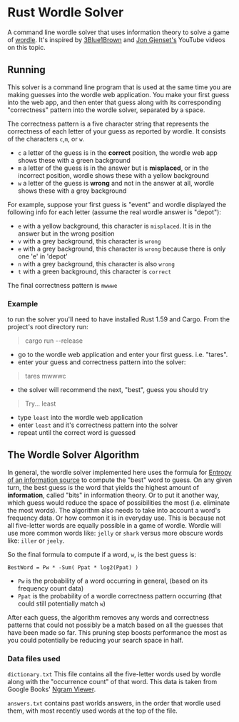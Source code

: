 # Rust Wordle Solver
A command line wordle solver that uses information theory to solve a game of [wordle](https://www.nytimes.com/games/wordle/index.html). 
It's inspired by [3Blue1Brown](https://www.youtube.com/watch?v=v68zYyaEmEA) and
[Jon Gjenset's](https://www.youtube.com/watch?v=doFowk4xj7Q) YouTube videos on this topic.

## Running
This solver is a command line program that is used at the same time you are making guesses into the wordle web application.
You make your first guess into the web app, and then enter that guess along with its corresponding "correctness" pattern
into the wordle solver, separated by a space. 

The correctness pattern is a five character string that represents the correctness of each letter of your guess as reported by wordle.
It consists of the characters `c`,`m`, or `w`.
- `c` a letter of the guess is in the **correct** position, the wordle web app shows these with a green background
- `m` a letter of the guess is in the answer but is **misplaced**, or in the incorrect position, wordle shows these with a yellow background
- `w` a letter of the guess is **wrong** and not in the answer at all, wordle shows these with a grey background

For example, suppose your first guess is "event" and wordle displayed the following info for each letter (assume the real wordle answer is "depot"):
- `e` with a yellow background, this character is `misplaced`. It is in the answer but in the wrong position
- `v` with a grey background, this character is `wrong`
- `e` with a grey background, this character is `wrong` because there is only one 'e' in 'depot'
- `n` with a grey background, this character is also `wrong`
- `t` with a green background, this character is `correct`

The final correctness pattern is `mwwwe`

### Example
to run the solver you'll need to have installed Rust 1.59 and Cargo.
From the project's root directory run:

> cargo run --release

- go to the wordle web application and enter your first guess. i.e. "tares".
- enter your guess and correctness pattern into the solver:
> tares mwwwc

- the solver will recommend the next, "best", guess you should try
> Try... least
- type `least` into the wordle web application
- enter `least` and it's correctness pattern into the solver
- repeat until the correct word is guessed



## The Wordle Solver Algorithm
In general, the wordle solver implemented here uses the formula for
[Entropy of an information source](https://en.wikipedia.org/wiki/Information_theory#Entropy_of_an_information_source) to
compute the "best" word to guess. 
On any given turn, the best guess is the word that yields the highest amount of **information**, called "bits" in information theory.
Or to put it another way, which guess would reduce the space of possibilities the most (i.e. eliminate the most words).
The algorithm also needs to take into account a word's frequency data. Or how common it is in everyday use. This is because not all
five-letter words are equally possible in a game of wordle. Wordle will use more common words like: `jelly` or `shark` 
versus more obscure words like: `iller` or `jeely`.


So the final formula to compute if a word, `w`, is the best guess is: 

`BestWord = Pw * -Sum( Ppat * log2(Ppat) )`
- `Pw` is the probability of a word occurring in general, (based on its frequency count data)
- `Ppat` is the probability of a wordle correctness pattern occurring (that could still potentially match `w`)


After each guess, the algorithm removes any words and correctness patterns that could not possibly be a match based on all the guesses that
have been made so far. This pruning step boosts performance the most as you could potentially be reducing your search space in half.


### Data files used
`dictionary.txt` This file contains all the five-letter words used by wordle along with the "occurrence count" of that word.
This data is taken from Google Books' [Ngram Viewer](https://storage.googleapis.com/books/ngrams/books/datasetsv3.html).


`answers.txt` contains past worlds answers, in the order that wordle used them, with most recently used words at the top of the file.
